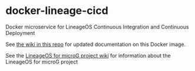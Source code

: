 # docker-lineage-cicd

Docker microservice for LineageOS Continuous Integration and Continuous Deployment

See [the wiki in this repo](https://github.com/yonatanlebo/docker-lineage-cicd/wiki) for updated documentation on this Docker image.

See the [LineageOS for microG project wiki](https://github.com/lineageos4microg/l4m-wiki/wiki) for information about the LineageOS for microG project 



